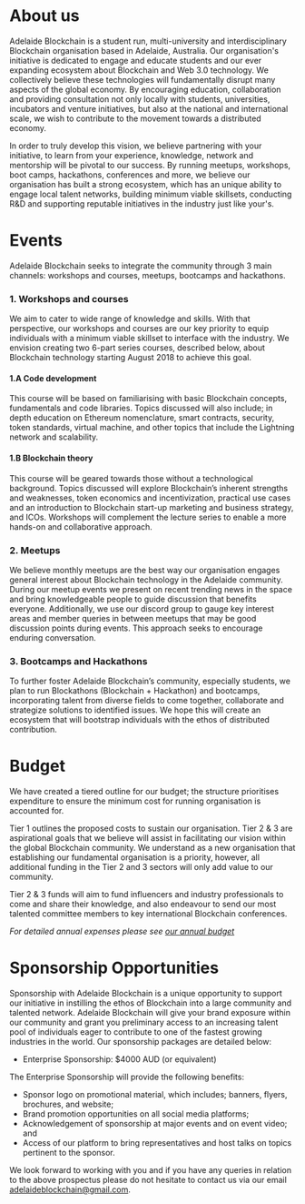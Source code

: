About us
=======
Adelaide Blockchain is a student run, multi-university and interdisciplinary Blockchain organisation based in Adelaide, Australia. Our organisation's initiative is dedicated to engage and educate students and our ever expanding ecosystem about Blockchain and Web 3.0 technology. We collectively believe these technologies will fundamentally disrupt many aspects of the global economy. By encouraging education, collaboration and providing consultation not only locally with students, universities, incubators and venture initiatives, but also at the national and international scale, we wish to contribute to the movement towards a distributed economy.

In order to truly develop this vision, we believe partnering with your initiative, to learn from your experience, knowledge, network and mentorship will be pivotal to our success. By running meetups, workshops, boot camps, hackathons, conferences and more, we believe our organisation has built a strong ecosystem, which has an unique ability to engage local talent networks, building minimum viable skillsets, conducting R&D and supporting reputable initiatives in the industry just like your's.

Events
=======
Adelaide Blockchain seeks to integrate the community through 3 main channels: workshops and courses, meetups, bootcamps and hackathons.

### 1. Workshops and courses ###

We aim to cater to wide range of knowledge and skills. With that perspective, our workshops and courses are our key priority to equip individuals with a minimum viable skillset to interface with the industry. We envision creating two 6-part series courses, described below, about Blockchain technology starting August 2018 to achieve this goal. 

#### 1.A Code development ####
This course will be based on familiarising with basic Blockchain concepts, fundamentals and code libraries. Topics discussed will also include; in depth education on Ethereum nomenclature, smart contracts, security, token standards, virtual machine, and other topics that include the Lightning network and scalability.

#### 1.B Blockchain theory ####
This course will be geared towards those without a technological background.  Topics discussed will explore Blockchain’s inherent strengths and weaknesses, token economics and incentivization, practical use cases and an introduction to Blockchain start-up marketing and business strategy, and ICOs.
Workshops will complement the lecture series to enable a more hands-on and collaborative approach.

### 2. Meetups ###

We believe monthly meetups are the best way our organisation engages general interest about Blockchain technology in the Adelaide community. During our meetup events we present on recent trending news in the space and bring knowledgeable people to guide discussion that benefits everyone. Additionally, we use our discord group to gauge key interest areas and member queries in between meetups that may be good discussion points during events. This approach seeks to encourage enduring conversation. 

### 3. Bootcamps and Hackathons ###

To further foster Adelaide Blockchain’s community, especially students, we plan to run Blockathons (Blockchain + Hackathon) and bootcamps, incorporating talent from diverse fields to come together, collaborate and strategize solutions to identified issues. We hope this will create an ecosystem that will bootstrap individuals with the ethos of distributed contribution. 

Budget
=======
We have created a tiered outline for our budget; the structure prioritises expenditure to ensure the minimum cost for running organisation is accounted for. 

Tier 1 outlines the proposed costs to sustain our organisation. Tier 2 & 3 are aspirational goals that we believe will assist in facilitating our vision within the global Blockchain community. We understand as a new organisation that establishing our fundamental organisation is a priority, however, all additional funding in the Tier 2 and 3 sectors will only add value to our community. 

Tier 2 & 3 funds will aim to fund influencers and industry professionals to come and share their knowledge, and also endeavour to send our most talented committee members to key international Blockchain conferences. 

_For detailed annual expenses please see [our annual budget](annual-budget.md)_

Sponsorship Opportunities
=======
Sponsorship with Adelaide Blockchain is a unique opportunity to support our initiative in instilling the ethos of Blockchain into a large community and talented network. Adelaide Blockchain will give your brand exposure within our community and grant you preliminary access to an increasing talent pool of individuals eager to contribute to one of the fastest growing industries in the world.
Our sponsorship packages are detailed below:

* Enterprise Sponsorship: $4000 AUD (or equivalent)

The Enterprise Sponsorship will provide the following benefits:

*	Sponsor logo on promotional material, which includes; banners, flyers, brochures, and website;
*	Brand promotion opportunities on all social media platforms;
*	Acknowledgement of sponsorship at major events and on event video; and
*	Access of our platform to bring representatives and host talks on topics pertinent to the sponsor.

We look forward to working with you and if you have any queries in relation to the above prospectus please do not hesitate to contact us via our email adelaideblockchain@gmail.com.
